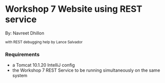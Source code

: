 # Workshop 7 Website using REST service

By: Navreet Dhillon 

<sub> with REST debugging help by Lance Salvador </sub>

### Requirements
- a Tomcat 10.1.20 IntelliJ config
- the Workshop 7 REST Service to be running simultaneously on the same system

